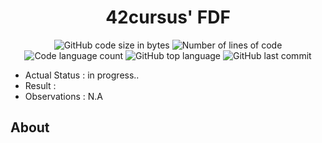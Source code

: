 <h1 align="center">
	42cursus' FDF
</h1>

<p align="center">
	<img alt="GitHub code size in bytes" src="https://img.shields.io/github/languages/code-size/paulasbia/fdf?color=blueviolet" />
	<img alt="Number of lines of code" src="https://img.shields.io/tokei/lines/github/paulasbia/fdf?color=blueviolet" />
	<img alt="Code language count" src="https://img.shields.io/github/languages/count/paulasbia/fdf?color=blue" />
	<img alt="GitHub top language" src="https://img.shields.io/github/languages/top/paulasbia/fdf?color=blue" />
	<img alt="GitHub last commit" src="https://img.shields.io/github/last-commit/paulasbia/fdf?color=brightgreen" />
</p>

- Actual Status : in progress..
- Result        : 
- Observations  : N.A

## About
